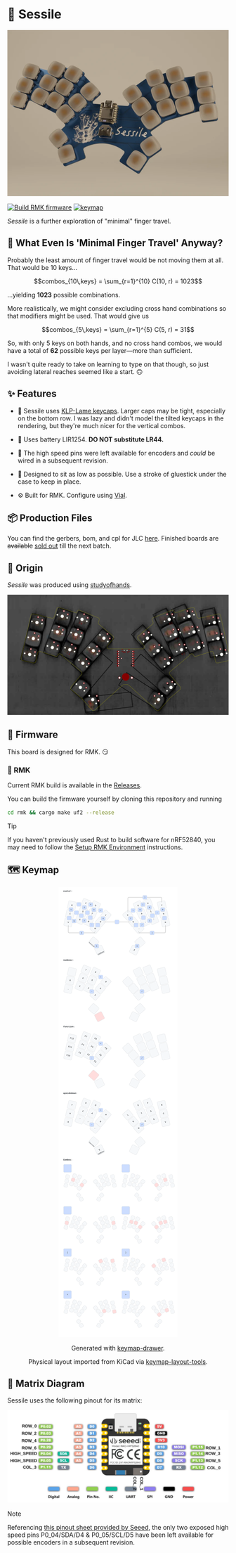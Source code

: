 # 🧽 Sessile

![sessile render](.images/render.webp)

[![Build RMK firmware](https://github.com/willpuckett/sessile/actions/workflows/rmk.yml/badge.svg)](https://github.com/willpuckett/sessile/actions/workflows/rmk.yml)
[![keymap](https://github.com/willpuckett/sessile/actions/workflows/keymap.yml/badge.svg)](https://github.com/willpuckett/sessile/actions/workflows/keymap.yml)

_Sessile_ is a further exploration of "minimal" finger travel.

## 🤔 What Even Is 'Minimal Finger Travel' Anyway?

Probably the least amount of finger travel would be not moving them at all. That
would be 10 keys...

```math
combos_{10\,keys} = \sum_{r=1}^{10} C(10, r) = 1023
```

...yielding **1023** possible combinations.

More realistically, we might consider excluding cross hand combinations so that
modifiers might be used. That would give us

```math
combos_{5\,keys} = \sum_{r=1}^{5} C(5, r) = 31
```

So, with only 5 keys on both hands, and no cross hand combos, we would have a
total of **62** possible keys per layer—more than sufficient.

I wasn't quite ready to take on learning to type on that though, so just
avoiding lateral reaches seemed like a start. 🙃

## ✨ Features

- 🧩 Sessile uses [KLP-Lame keycaps](https://github.com/braindefender/KLP-Lame-Keycaps). Larger caps may be tight, especially on the
  bottom row. I was lazy and didn't model the tilted keycaps in the rendering,
  but they're much nicer for the vertical combos.

- 🔋 Uses battery LIR1254. **DO NOT substitute LR44.**

- 🔌 The high speed pins were left available for encoders and _could_ be wired
  in a subsequent revision.

- 🐣 Designed to sit as low as possible. Use a stroke of gluestick under the case to keep in place.

- ⚙️ Built for RMK. Configure using [Vial](https://get.vial.today).

## 📦 Production Files

You can find the gerbers, bom, and cpl for JLC
[here](board/output/pcbs/jlcpcb/production_files/). Finished boards are
~~available~~ [sold out](https://octule.com/listing/1842172090/sessile) till the
next batch.

## 🎨 Origin

_Sessile_ was produced using
[studyofhands](https://github.com/willpuckett/studyofhands).

![study of hands](.images/sessile_study.svg)

## 🚀 Firmware

This board is designed for RMK. 😏

### 🦀 RMK

Current RMK build is available in the
[Releases](https://github.com/willpuckett/sessile/releases/latest).

You can build the firmware yourself by cloning this repository and running

```bash
cd rmk && cargo make uf2 --release
```

> [!TIP]
> If you haven't previously used Rust to build software for nRF52840, you may
> need to follow the
> [Setup RMK Environment](https://rmk.rs/guide/user_guide/2-2_local_compilation#setup-rmk-environment)
> instructions.

## 🗺️ Keymap

<div align="center">

![Caster Befuddle Variant](.images/keymap.svg)

Generated with
[keymap-drawer](https://github.com/caksoylar/keymap-drawer/tree/main).

Physical layout imported from KiCad via
[keymap-layout-tools](https://nickcoutsos.github.io/keymap-layout-tools/).

</div>

## 🔌 Matrix Diagram

Sessile uses the following pinout for its matrix:

![sessile_matrix](.images/matrix.svg)

> [!NOTE]
> Referencing
> [this pinout sheet provided by Seeed](https://files.seeedstudio.com/wiki/XIAO-BLE/XIAO-nRF52840-pinout_sheet.xlsx),
> the only two exposed high speed pins P0_04/SDA/D4 & P0_05/SCL/D5 have been
> left available for possible encoders in a subsequent revision.
